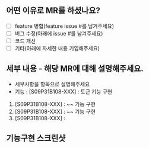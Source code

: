 ## 어떤 이유로 MR를 하셨나요?
- [ ] feature 병합(feature issue #를 남겨주세요)
- [ ] 버그 수정(아래에 issue #를 남겨주세요)
- [ ] 코드 개선
- [ ] 기타(아래에 자세한 내용 기입해주세요)

## 세부 내용 - 해당 MR에 대해 설명해주세요.
- 세부사항을 항목으로 설명해주세요
- 기능 : [S09P31B108-XXX] : 토근 기능 구현
1. [S09P31B108-XXX] : ~~ 기능 구현
2. [S09P31B108-XXX] : ~~ 기능 구현
3. [S09P31B108-XXX] : 
## 기능구현 스크린샷 ###
